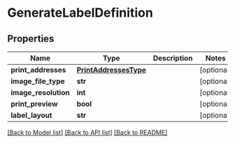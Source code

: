 # GenerateLabelDefinition

## Properties
Name | Type | Description | Notes
------------ | ------------- | ------------- | -------------
**print_addresses** | [**PrintAddressesType**](PrintAddressesType.md) |  | [optional] 
**image_file_type** | **str** |  | [optional] 
**image_resolution** | **int** |  | [optional] 
**print_preview** | **bool** |  | [optional] 
**label_layout** | **str** |  | [optional] 

[[Back to Model list]](../README.md#documentation-for-models) [[Back to API list]](../README.md#documentation-for-api-endpoints) [[Back to README]](../README.md)

